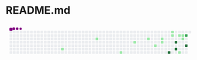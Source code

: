 # README.md
<svg viewBox="-16 -32 880 192" width="880" height="192" xmlns="http://www.w3.org/2000/svg"><style>@keyframes c0{13.2%{fill:var(--c1)}13.22%,to{fill:var(--ce)}}@keyframes c1{21.37%{fill:var(--c1)}21.39%,to{fill:var(--ce)}}@keyframes c2{28.29%{fill:var(--c1)}28.31%,to{fill:var(--ce)}}@keyframes c3{32.69%{fill:var(--c1)}32.71%,to{fill:var(--ce)}}@keyframes c4{35.84%{fill:var(--c1)}35.86%,to{fill:var(--ce)}}@keyframes c5{40.87%{fill:var(--c1)}40.89%,to{fill:var(--ce)}}@keyframes c6{38.35%{fill:var(--c1)}38.37%,to{fill:var(--ce)}}@keyframes c7{38.98%{fill:var(--c1)}39%,to{fill:var(--ce)}}@keyframes c8{66.03%{fill:var(--c4)}66.05%,to{fill:var(--ce)}}@keyframes c9{46.53%{fill:var(--c1)}46.55%,to{fill:var(--ce)}}@keyframes ca{45.9%{fill:var(--c1)}45.92%,to{fill:var(--ce)}}@keyframes cb{62.88%{fill:var(--c4)}62.9%,to{fill:var(--ce)}}@keyframes cc{64.14%{fill:var(--c4)}64.16%,to{fill:var(--ce)}}@keyframes cd{48.42%{fill:var(--c1)}48.44%,to{fill:var(--ce)}}@keyframes ce{52.82%{fill:var(--c1)}52.84%,to{fill:var(--ce)}}@keyframes cf{49.05%{fill:var(--c1)}49.07%,to{fill:var(--ce)}}@keyframes cg{49.68%{fill:var(--c1)}49.7%,to{fill:var(--ce)}}@keyframes ch{57.22%{fill:var(--c3)}57.24%,to{fill:var(--ce)}}@keyframes ci{60.37%{fill:var(--c4)}60.39%,to{fill:var(--ce)}}@keyframes u0{13.2%{transform:scale(0,1)}13.22%,21.37%{transform:scale(.07,1)}21.39%,28.29%{transform:scale(.14,1)}28.31%,32.69%{transform:scale(.21,1)}32.71%,35.84%{transform:scale(.29,1)}35.86%,38.35%{transform:scale(.36,1)}38.37%,38.98%{transform:scale(.43,1)}39%,40.87%{transform:scale(.5,1)}40.89%,45.9%{transform:scale(.57,1)}45.92%,46.53%{transform:scale(.64,1)}46.55%,48.42%{transform:scale(.71,1)}48.44%,49.05%{transform:scale(.79,1)}49.07%,49.68%{transform:scale(.86,1)}49.7%,52.82%{transform:scale(.93,1)}52.84%,to{transform:scale(1,1)}}@keyframes u1{57.22%{transform:scale(0,1)}57.24%,to{transform:scale(1,1)}}@keyframes u2{60.37%{transform:scale(0,1)}60.39%,62.88%{transform:scale(.25,1)}62.9%,64.14%{transform:scale(.5,1)}64.16%,66.03%{transform:scale(.75,1)}66.05%,to{transform:scale(1,1)}}@keyframes s0{0%,99.37%{transform:translate(0,-16px)}.63%{transform:translate(0,0)}10.06%{transform:translate(240px,0)}13.21%{transform:translate(240px,80px)}19.5%{transform:translate(400px,80px)}21.38%{transform:translate(400px,32px)}25.79%{transform:translate(512px,32px)}28.3%{transform:translate(512px,96px)}30.82%{transform:translate(576px,96px)}32.7%{transform:translate(576px,48px)}35.22%{transform:translate(640px,48px)}35.85%{transform:translate(640px,32px)}38.36%{transform:translate(704px,32px)}38.99%{transform:translate(704px,48px)}40.25%{transform:translate(672px,48px)}40.88%{transform:translate(672px,64px)}44.03%{transform:translate(752px,64px)}46.54%{transform:translate(752px,0)}47.8%{transform:translate(784px,0)}48.43%{transform:translate(784px,16px)}49.06%{transform:translate(800px,16px)}49.69%{transform:translate(800px,32px)}50.31%{transform:translate(784px,32px)}52.83%{transform:translate(784px,96px)}53.46%{transform:translate(800px,96px)}55.35%,61.64%{transform:translate(800px,48px)}55.97%{transform:translate(816px,48px)}57.23%{transform:translate(816px,16px)}57.86%{transform:translate(832px,16px)}58.49%{transform:translate(832px,32px)}59.12%{transform:translate(816px,32px)}60.38%{transform:translate(816px,64px)}61.01%{transform:translate(800px,64px)}62.89%{transform:translate(768px,48px)}64.15%{transform:translate(768px,80px)}65.41%{transform:translate(736px,80px)}66.04%{transform:translate(736px,96px)}86.79%{transform:translate(208px,96px)}88.05%{transform:translate(208px,64px)}89.94%{transform:translate(160px,64px)}90.57%{transform:translate(160px,48px)}93.08%{transform:translate(96px,48px)}93.71%{transform:translate(96px,32px)}94.97%{transform:translate(64px,32px)}95.6%{transform:translate(64px,16px)}96.23%{transform:translate(48px,16px)}97.48%{transform:translate(48px,-16px)}}@keyframes s1{0%,99.37%{transform:translate(16px,-16px)}.63%{transform:translate(0,-16px)}1.26%{transform:translate(0,0)}10.69%{transform:translate(240px,0)}13.84%{transform:translate(240px,80px)}20.13%{transform:translate(400px,80px)}22.01%{transform:translate(400px,32px)}26.42%{transform:translate(512px,32px)}28.93%{transform:translate(512px,96px)}31.45%{transform:translate(576px,96px)}33.33%{transform:translate(576px,48px)}35.85%{transform:translate(640px,48px)}36.48%{transform:translate(640px,32px)}38.99%{transform:translate(704px,32px)}39.62%{transform:translate(704px,48px)}40.88%{transform:translate(672px,48px)}41.51%{transform:translate(672px,64px)}44.65%{transform:translate(752px,64px)}47.17%{transform:translate(752px,0)}48.43%{transform:translate(784px,0)}49.06%{transform:translate(784px,16px)}49.69%{transform:translate(800px,16px)}50.31%{transform:translate(800px,32px)}50.94%{transform:translate(784px,32px)}53.46%{transform:translate(784px,96px)}54.09%{transform:translate(800px,96px)}55.97%,62.26%{transform:translate(800px,48px)}56.6%{transform:translate(816px,48px)}57.86%{transform:translate(816px,16px)}58.49%{transform:translate(832px,16px)}59.12%{transform:translate(832px,32px)}59.75%{transform:translate(816px,32px)}61.01%{transform:translate(816px,64px)}61.64%{transform:translate(800px,64px)}63.52%{transform:translate(768px,48px)}64.78%{transform:translate(768px,80px)}66.04%{transform:translate(736px,80px)}66.67%{transform:translate(736px,96px)}87.42%{transform:translate(208px,96px)}88.68%{transform:translate(208px,64px)}90.57%{transform:translate(160px,64px)}91.19%{transform:translate(160px,48px)}93.71%{transform:translate(96px,48px)}94.34%{transform:translate(96px,32px)}95.6%{transform:translate(64px,32px)}96.23%{transform:translate(64px,16px)}96.86%{transform:translate(48px,16px)}98.11%{transform:translate(48px,-16px)}}@keyframes s2{0%,99.37%{transform:translate(32px,-16px)}1.26%{transform:translate(0,-16px)}1.89%{transform:translate(0,0)}11.32%{transform:translate(240px,0)}14.47%{transform:translate(240px,80px)}20.75%{transform:translate(400px,80px)}22.64%{transform:translate(400px,32px)}27.04%{transform:translate(512px,32px)}29.56%{transform:translate(512px,96px)}32.08%{transform:translate(576px,96px)}33.96%{transform:translate(576px,48px)}36.48%{transform:translate(640px,48px)}37.11%{transform:translate(640px,32px)}39.62%{transform:translate(704px,32px)}40.25%{transform:translate(704px,48px)}41.51%{transform:translate(672px,48px)}42.14%{transform:translate(672px,64px)}45.28%{transform:translate(752px,64px)}47.8%{transform:translate(752px,0)}49.06%{transform:translate(784px,0)}49.69%{transform:translate(784px,16px)}50.31%{transform:translate(800px,16px)}50.94%{transform:translate(800px,32px)}51.57%{transform:translate(784px,32px)}54.09%{transform:translate(784px,96px)}54.72%{transform:translate(800px,96px)}56.6%,62.89%{transform:translate(800px,48px)}57.23%{transform:translate(816px,48px)}58.49%{transform:translate(816px,16px)}59.12%{transform:translate(832px,16px)}59.75%{transform:translate(832px,32px)}60.38%{transform:translate(816px,32px)}61.64%{transform:translate(816px,64px)}62.26%{transform:translate(800px,64px)}64.15%{transform:translate(768px,48px)}65.41%{transform:translate(768px,80px)}66.67%{transform:translate(736px,80px)}67.3%{transform:translate(736px,96px)}88.05%{transform:translate(208px,96px)}89.31%{transform:translate(208px,64px)}91.19%{transform:translate(160px,64px)}91.82%{transform:translate(160px,48px)}94.34%{transform:translate(96px,48px)}94.97%{transform:translate(96px,32px)}96.23%{transform:translate(64px,32px)}96.86%{transform:translate(64px,16px)}97.48%{transform:translate(48px,16px)}98.74%{transform:translate(48px,-16px)}}@keyframes s3{0%,99.37%{transform:translate(48px,-16px)}1.89%{transform:translate(0,-16px)}2.52%{transform:translate(0,0)}11.95%{transform:translate(240px,0)}15.09%{transform:translate(240px,80px)}21.38%{transform:translate(400px,80px)}23.27%{transform:translate(400px,32px)}27.67%{transform:translate(512px,32px)}30.19%{transform:translate(512px,96px)}32.7%{transform:translate(576px,96px)}34.59%{transform:translate(576px,48px)}37.11%{transform:translate(640px,48px)}37.74%{transform:translate(640px,32px)}40.25%{transform:translate(704px,32px)}40.88%{transform:translate(704px,48px)}42.14%{transform:translate(672px,48px)}42.77%{transform:translate(672px,64px)}45.91%{transform:translate(752px,64px)}48.43%{transform:translate(752px,0)}49.69%{transform:translate(784px,0)}50.31%{transform:translate(784px,16px)}50.94%{transform:translate(800px,16px)}51.57%{transform:translate(800px,32px)}52.2%{transform:translate(784px,32px)}54.72%{transform:translate(784px,96px)}55.35%{transform:translate(800px,96px)}57.23%,63.52%{transform:translate(800px,48px)}57.86%{transform:translate(816px,48px)}59.12%{transform:translate(816px,16px)}59.75%{transform:translate(832px,16px)}60.38%{transform:translate(832px,32px)}61.01%{transform:translate(816px,32px)}62.26%{transform:translate(816px,64px)}62.89%{transform:translate(800px,64px)}64.78%{transform:translate(768px,48px)}66.04%{transform:translate(768px,80px)}67.3%{transform:translate(736px,80px)}67.92%{transform:translate(736px,96px)}88.68%{transform:translate(208px,96px)}89.94%{transform:translate(208px,64px)}91.82%{transform:translate(160px,64px)}92.45%{transform:translate(160px,48px)}94.97%{transform:translate(96px,48px)}95.6%{transform:translate(96px,32px)}96.86%{transform:translate(64px,32px)}97.48%{transform:translate(64px,16px)}98.11%{transform:translate(48px,16px)}}:root{--cb:#1b1f230a;--cs:purple;--ce:#ebedf0;--c0:#ebedf0;--c1:#9be9a8;--c2:#40c463;--c3:#30a14e;--c4:#216e39}@media (prefers-color-scheme:dark){:root{--cb:#1b1f230a;--cs:purple;--ce:#161b22;--c1:#01311f;--c2:#034525;--c3:#0f6d31;--c4:#00c647}}.c{shape-rendering:geometricPrecision;rx:2;ry:2;fill:var(--ce);stroke-width:1px;stroke:var(--cb);animation:none 15900ms linear infinite}.c.c0,.c.c1{fill:var(--c1);animation-name:c0}.c.c1{animation-name:c1}.c.c2,.c.c3,.c.c4{fill:var(--c1);animation-name:c2}.c.c3,.c.c4{animation-name:c3}.c.c4{animation-name:c4}.c.c5,.c.c6,.c.c7{fill:var(--c1);animation-name:c5}.c.c6,.c.c7{animation-name:c6}.c.c7{animation-name:c7}.c.c8{fill:var(--c4);animation-name:c8}.c.c9,.c.ca{fill:var(--c1);animation-name:c9}.c.ca{animation-name:ca}.c.cb,.c.cc{fill:var(--c4);animation-name:cb}.c.cc{animation-name:cc}.c.cd{fill:var(--c1);animation-name:cd}.c.ce,.c.cf,.c.cg{fill:var(--c1);animation-name:ce}.c.cf,.c.cg{animation-name:cf}.c.cg{animation-name:cg}.c.ch{fill:var(--c3);animation-name:ch}.c.ci{fill:var(--c4);animation-name:ci}.s,.u{animation:none linear 15900ms infinite}.u,.u.u0{transform-origin:0 0}.u{transform:scale(0,1)}.u.u0{fill:var(--c1);animation-name:u0}.u.u1{fill:var(--c3);animation-name:u1;transform-origin:624.8px 0}.u.u2{fill:var(--c4);animation-name:u2;transform-origin:669.5px 0}.s{shape-rendering:geometricPrecision;fill:var(--cs)}.s.s0{transform:translate(0,-16px);animation-name:s0}.s.s1{transform:translate(16px,-16px);animation-name:s1}.s.s2{transform:translate(32px,-16px);animation-name:s2}.s.s3{transform:translate(48px,-16px);animation-name:s3}</style><rect class="c" x="2" y="2" width="12" height="12"/><rect class="c" x="2" y="18" width="12" height="12"/><rect class="c" x="2" y="34" width="12" height="12"/><rect class="c" x="2" y="50" width="12" height="12"/><rect class="c" x="2" y="66" width="12" height="12"/><rect class="c" x="2" y="82" width="12" height="12"/><rect class="c" x="2" y="98" width="12" height="12"/><rect class="c" x="18" y="2" width="12" height="12"/><rect class="c" x="18" y="18" width="12" height="12"/><rect class="c" x="18" y="34" width="12" height="12"/><rect class="c" x="18" y="50" width="12" height="12"/><rect class="c" x="18" y="66" width="12" height="12"/><rect class="c" x="18" y="82" width="12" height="12"/><rect class="c" x="18" y="98" width="12" height="12"/><rect class="c" x="34" y="2" width="12" height="12"/><rect class="c" x="34" y="18" width="12" height="12"/><rect class="c" x="34" y="34" width="12" height="12"/><rect class="c" x="34" y="50" width="12" height="12"/><rect class="c" x="34" y="66" width="12" height="12"/><rect class="c" x="34" y="82" width="12" height="12"/><rect class="c" x="34" y="98" width="12" height="12"/><rect class="c" x="50" y="2" width="12" height="12"/><rect class="c" x="50" y="18" width="12" height="12"/><rect class="c" x="50" y="34" width="12" height="12"/><rect class="c" x="50" y="50" width="12" height="12"/><rect class="c" x="50" y="66" width="12" height="12"/><rect class="c" x="50" y="82" width="12" height="12"/><rect class="c" x="50" y="98" width="12" height="12"/><rect class="c" x="66" y="2" width="12" height="12"/><rect class="c" x="66" y="18" width="12" height="12"/><rect class="c" x="66" y="34" width="12" height="12"/><rect class="c" x="66" y="50" width="12" height="12"/><rect class="c" x="66" y="66" width="12" height="12"/><rect class="c" x="66" y="82" width="12" height="12"/><rect class="c" x="66" y="98" width="12" height="12"/><rect class="c" x="82" y="2" width="12" height="12"/><rect class="c" x="82" y="18" width="12" height="12"/><rect class="c" x="82" y="34" width="12" height="12"/><rect class="c" x="82" y="50" width="12" height="12"/><rect class="c" x="82" y="66" width="12" height="12"/><rect class="c" x="82" y="82" width="12" height="12"/><rect class="c" x="82" y="98" width="12" height="12"/><rect class="c" x="98" y="2" width="12" height="12"/><rect class="c" x="98" y="18" width="12" height="12"/><rect class="c" x="98" y="34" width="12" height="12"/><rect class="c" x="98" y="50" width="12" height="12"/><rect class="c" x="98" y="66" width="12" height="12"/><rect class="c" x="98" y="82" width="12" height="12"/><rect class="c" x="98" y="98" width="12" height="12"/><rect class="c" x="114" y="2" width="12" height="12"/><rect class="c" x="114" y="18" width="12" height="12"/><rect class="c" x="114" y="34" width="12" height="12"/><rect class="c" x="114" y="50" width="12" height="12"/><rect class="c" x="114" y="66" width="12" height="12"/><rect class="c" x="114" y="82" width="12" height="12"/><rect class="c" x="114" y="98" width="12" height="12"/><rect class="c" x="130" y="2" width="12" height="12"/><rect class="c" x="130" y="18" width="12" height="12"/><rect class="c" x="130" y="34" width="12" height="12"/><rect class="c" x="130" y="50" width="12" height="12"/><rect class="c" x="130" y="66" width="12" height="12"/><rect class="c" x="130" y="82" width="12" height="12"/><rect class="c" x="130" y="98" width="12" height="12"/><rect class="c" x="146" y="2" width="12" height="12"/><rect class="c" x="146" y="18" width="12" height="12"/><rect class="c" x="146" y="34" width="12" height="12"/><rect class="c" x="146" y="50" width="12" height="12"/><rect class="c" x="146" y="66" width="12" height="12"/><rect class="c" x="146" y="82" width="12" height="12"/><rect class="c" x="146" y="98" width="12" height="12"/><rect class="c" x="162" y="2" width="12" height="12"/><rect class="c" x="162" y="18" width="12" height="12"/><rect class="c" x="162" y="34" width="12" height="12"/><rect class="c" x="162" y="50" width="12" height="12"/><rect class="c" x="162" y="66" width="12" height="12"/><rect class="c" x="162" y="82" width="12" height="12"/><rect class="c" x="162" y="98" width="12" height="12"/><rect class="c" x="178" y="2" width="12" height="12"/><rect class="c" x="178" y="18" width="12" height="12"/><rect class="c" x="178" y="34" width="12" height="12"/><rect class="c" x="178" y="50" width="12" height="12"/><rect class="c" x="178" y="66" width="12" height="12"/><rect class="c" x="178" y="82" width="12" height="12"/><rect class="c" x="178" y="98" width="12" height="12"/><rect class="c" x="194" y="2" width="12" height="12"/><rect class="c" x="194" y="18" width="12" height="12"/><rect class="c" x="194" y="34" width="12" height="12"/><rect class="c" x="194" y="50" width="12" height="12"/><rect class="c" x="194" y="66" width="12" height="12"/><rect class="c" x="194" y="82" width="12" height="12"/><rect class="c" x="194" y="98" width="12" height="12"/><rect class="c" x="210" y="2" width="12" height="12"/><rect class="c" x="210" y="18" width="12" height="12"/><rect class="c" x="210" y="34" width="12" height="12"/><rect class="c" x="210" y="50" width="12" height="12"/><rect class="c" x="210" y="66" width="12" height="12"/><rect class="c" x="210" y="82" width="12" height="12"/><rect class="c" x="210" y="98" width="12" height="12"/><rect class="c" x="226" y="2" width="12" height="12"/><rect class="c" x="226" y="18" width="12" height="12"/><rect class="c" x="226" y="34" width="12" height="12"/><rect class="c" x="226" y="50" width="12" height="12"/><rect class="c" x="226" y="66" width="12" height="12"/><rect class="c" x="226" y="82" width="12" height="12"/><rect class="c" x="226" y="98" width="12" height="12"/><rect class="c" x="242" y="2" width="12" height="12"/><rect class="c" x="242" y="18" width="12" height="12"/><rect class="c" x="242" y="34" width="12" height="12"/><rect class="c" x="242" y="50" width="12" height="12"/><rect class="c" x="242" y="66" width="12" height="12"/><rect class="c c0" x="242" y="82" width="12" height="12"/><rect class="c" x="242" y="98" width="12" height="12"/><rect class="c" x="258" y="2" width="12" height="12"/><rect class="c" x="258" y="18" width="12" height="12"/><rect class="c" x="258" y="34" width="12" height="12"/><rect class="c" x="258" y="50" width="12" height="12"/><rect class="c" x="258" y="66" width="12" height="12"/><rect class="c" x="258" y="82" width="12" height="12"/><rect class="c" x="258" y="98" width="12" height="12"/><rect class="c" x="274" y="2" width="12" height="12"/><rect class="c" x="274" y="18" width="12" height="12"/><rect class="c" x="274" y="34" width="12" height="12"/><rect class="c" x="274" y="50" width="12" height="12"/><rect class="c" x="274" y="66" width="12" height="12"/><rect class="c" x="274" y="82" width="12" height="12"/><rect class="c" x="274" y="98" width="12" height="12"/><rect class="c" x="290" y="2" width="12" height="12"/><rect class="c" x="290" y="18" width="12" height="12"/><rect class="c" x="290" y="34" width="12" height="12"/><rect class="c" x="290" y="50" width="12" height="12"/><rect class="c" x="290" y="66" width="12" height="12"/><rect class="c" x="290" y="82" width="12" height="12"/><rect class="c" x="290" y="98" width="12" height="12"/><rect class="c" x="306" y="2" width="12" height="12"/><rect class="c" x="306" y="18" width="12" height="12"/><rect class="c" x="306" y="34" width="12" height="12"/><rect class="c" x="306" y="50" width="12" height="12"/><rect class="c" x="306" y="66" width="12" height="12"/><rect class="c" x="306" y="82" width="12" height="12"/><rect class="c" x="306" y="98" width="12" height="12"/><rect class="c" x="322" y="2" width="12" height="12"/><rect class="c" x="322" y="18" width="12" height="12"/><rect class="c" x="322" y="34" width="12" height="12"/><rect class="c" x="322" y="50" width="12" height="12"/><rect class="c" x="322" y="66" width="12" height="12"/><rect class="c" x="322" y="82" width="12" height="12"/><rect class="c" x="322" y="98" width="12" height="12"/><rect class="c" x="338" y="2" width="12" height="12"/><rect class="c" x="338" y="18" width="12" height="12"/><rect class="c" x="338" y="34" width="12" height="12"/><rect class="c" x="338" y="50" width="12" height="12"/><rect class="c" x="338" y="66" width="12" height="12"/><rect class="c" x="338" y="82" width="12" height="12"/><rect class="c" x="338" y="98" width="12" height="12"/><rect class="c" x="354" y="2" width="12" height="12"/><rect class="c" x="354" y="18" width="12" height="12"/><rect class="c" x="354" y="34" width="12" height="12"/><rect class="c" x="354" y="50" width="12" height="12"/><rect class="c" x="354" y="66" width="12" height="12"/><rect class="c" x="354" y="82" width="12" height="12"/><rect class="c" x="354" y="98" width="12" height="12"/><rect class="c" x="370" y="2" width="12" height="12"/><rect class="c" x="370" y="18" width="12" height="12"/><rect class="c" x="370" y="34" width="12" height="12"/><rect class="c" x="370" y="50" width="12" height="12"/><rect class="c" x="370" y="66" width="12" height="12"/><rect class="c" x="370" y="82" width="12" height="12"/><rect class="c" x="370" y="98" width="12" height="12"/><rect class="c" x="386" y="2" width="12" height="12"/><rect class="c" x="386" y="18" width="12" height="12"/><rect class="c" x="386" y="34" width="12" height="12"/><rect class="c" x="386" y="50" width="12" height="12"/><rect class="c" x="386" y="66" width="12" height="12"/><rect class="c" x="386" y="82" width="12" height="12"/><rect class="c" x="386" y="98" width="12" height="12"/><rect class="c" x="402" y="2" width="12" height="12"/><rect class="c" x="402" y="18" width="12" height="12"/><rect class="c c1" x="402" y="34" width="12" height="12"/><rect class="c" x="402" y="50" width="12" height="12"/><rect class="c" x="402" y="66" width="12" height="12"/><rect class="c" x="402" y="82" width="12" height="12"/><rect class="c" x="402" y="98" width="12" height="12"/><rect class="c" x="418" y="2" width="12" height="12"/><rect class="c" x="418" y="18" width="12" height="12"/><rect class="c" x="418" y="34" width="12" height="12"/><rect class="c" x="418" y="50" width="12" height="12"/><rect class="c" x="418" y="66" width="12" height="12"/><rect class="c" x="418" y="82" width="12" height="12"/><rect class="c" x="418" y="98" width="12" height="12"/><rect class="c" x="434" y="2" width="12" height="12"/><rect class="c" x="434" y="18" width="12" height="12"/><rect class="c" x="434" y="34" width="12" height="12"/><rect class="c" x="434" y="50" width="12" height="12"/><rect class="c" x="434" y="66" width="12" height="12"/><rect class="c" x="434" y="82" width="12" height="12"/><rect class="c" x="434" y="98" width="12" height="12"/><rect class="c" x="450" y="2" width="12" height="12"/><rect class="c" x="450" y="18" width="12" height="12"/><rect class="c" x="450" y="34" width="12" height="12"/><rect class="c" x="450" y="50" width="12" height="12"/><rect class="c" x="450" y="66" width="12" height="12"/><rect class="c" x="450" y="82" width="12" height="12"/><rect class="c" x="450" y="98" width="12" height="12"/><rect class="c" x="466" y="2" width="12" height="12"/><rect class="c" x="466" y="18" width="12" height="12"/><rect class="c" x="466" y="34" width="12" height="12"/><rect class="c" x="466" y="50" width="12" height="12"/><rect class="c" x="466" y="66" width="12" height="12"/><rect class="c" x="466" y="82" width="12" height="12"/><rect class="c" x="466" y="98" width="12" height="12"/><rect class="c" x="482" y="2" width="12" height="12"/><rect class="c" x="482" y="18" width="12" height="12"/><rect class="c" x="482" y="34" width="12" height="12"/><rect class="c" x="482" y="50" width="12" height="12"/><rect class="c" x="482" y="66" width="12" height="12"/><rect class="c" x="482" y="82" width="12" height="12"/><rect class="c" x="482" y="98" width="12" height="12"/><rect class="c" x="498" y="2" width="12" height="12"/><rect class="c" x="498" y="18" width="12" height="12"/><rect class="c" x="498" y="34" width="12" height="12"/><rect class="c" x="498" y="50" width="12" height="12"/><rect class="c" x="498" y="66" width="12" height="12"/><rect class="c" x="498" y="82" width="12" height="12"/><rect class="c" x="498" y="98" width="12" height="12"/><rect class="c" x="514" y="2" width="12" height="12"/><rect class="c" x="514" y="18" width="12" height="12"/><rect class="c" x="514" y="34" width="12" height="12"/><rect class="c" x="514" y="50" width="12" height="12"/><rect class="c" x="514" y="66" width="12" height="12"/><rect class="c" x="514" y="82" width="12" height="12"/><rect class="c c2" x="514" y="98" width="12" height="12"/><rect class="c" x="530" y="2" width="12" height="12"/><rect class="c" x="530" y="18" width="12" height="12"/><rect class="c" x="530" y="34" width="12" height="12"/><rect class="c" x="530" y="50" width="12" height="12"/><rect class="c" x="530" y="66" width="12" height="12"/><rect class="c" x="530" y="82" width="12" height="12"/><rect class="c" x="530" y="98" width="12" height="12"/><rect class="c" x="546" y="2" width="12" height="12"/><rect class="c" x="546" y="18" width="12" height="12"/><rect class="c" x="546" y="34" width="12" height="12"/><rect class="c" x="546" y="50" width="12" height="12"/><rect class="c" x="546" y="66" width="12" height="12"/><rect class="c" x="546" y="82" width="12" height="12"/><rect class="c" x="546" y="98" width="12" height="12"/><rect class="c" x="562" y="2" width="12" height="12"/><rect class="c" x="562" y="18" width="12" height="12"/><rect class="c" x="562" y="34" width="12" height="12"/><rect class="c" x="562" y="50" width="12" height="12"/><rect class="c" x="562" y="66" width="12" height="12"/><rect class="c" x="562" y="82" width="12" height="12"/><rect class="c" x="562" y="98" width="12" height="12"/><rect class="c" x="578" y="2" width="12" height="12"/><rect class="c" x="578" y="18" width="12" height="12"/><rect class="c" x="578" y="34" width="12" height="12"/><rect class="c c3" x="578" y="50" width="12" height="12"/><rect class="c" x="578" y="66" width="12" height="12"/><rect class="c" x="578" y="82" width="12" height="12"/><rect class="c" x="578" y="98" width="12" height="12"/><rect class="c" x="594" y="2" width="12" height="12"/><rect class="c" x="594" y="18" width="12" height="12"/><rect class="c" x="594" y="34" width="12" height="12"/><rect class="c" x="594" y="50" width="12" height="12"/><rect class="c" x="594" y="66" width="12" height="12"/><rect class="c" x="594" y="82" width="12" height="12"/><rect class="c" x="594" y="98" width="12" height="12"/><rect class="c" x="610" y="2" width="12" height="12"/><rect class="c" x="610" y="18" width="12" height="12"/><rect class="c" x="610" y="34" width="12" height="12"/><rect class="c" x="610" y="50" width="12" height="12"/><rect class="c" x="610" y="66" width="12" height="12"/><rect class="c" x="610" y="82" width="12" height="12"/><rect class="c" x="610" y="98" width="12" height="12"/><rect class="c" x="626" y="2" width="12" height="12"/><rect class="c" x="626" y="18" width="12" height="12"/><rect class="c" x="626" y="34" width="12" height="12"/><rect class="c" x="626" y="50" width="12" height="12"/><rect class="c" x="626" y="66" width="12" height="12"/><rect class="c" x="626" y="82" width="12" height="12"/><rect class="c" x="626" y="98" width="12" height="12"/><rect class="c" x="642" y="2" width="12" height="12"/><rect class="c" x="642" y="18" width="12" height="12"/><rect class="c c4" x="642" y="34" width="12" height="12"/><rect class="c" x="642" y="50" width="12" height="12"/><rect class="c" x="642" y="66" width="12" height="12"/><rect class="c" x="642" y="82" width="12" height="12"/><rect class="c" x="642" y="98" width="12" height="12"/><rect class="c" x="658" y="2" width="12" height="12"/><rect class="c" x="658" y="18" width="12" height="12"/><rect class="c" x="658" y="34" width="12" height="12"/><rect class="c" x="658" y="50" width="12" height="12"/><rect class="c" x="658" y="66" width="12" height="12"/><rect class="c" x="658" y="82" width="12" height="12"/><rect class="c" x="658" y="98" width="12" height="12"/><rect class="c" x="674" y="2" width="12" height="12"/><rect class="c" x="674" y="18" width="12" height="12"/><rect class="c" x="674" y="34" width="12" height="12"/><rect class="c" x="674" y="50" width="12" height="12"/><rect class="c c5" x="674" y="66" width="12" height="12"/><rect class="c" x="674" y="82" width="12" height="12"/><rect class="c" x="674" y="98" width="12" height="12"/><rect class="c" x="690" y="2" width="12" height="12"/><rect class="c" x="690" y="18" width="12" height="12"/><rect class="c" x="690" y="34" width="12" height="12"/><rect class="c" x="690" y="50" width="12" height="12"/><rect class="c" x="690" y="66" width="12" height="12"/><rect class="c" x="690" y="82" width="12" height="12"/><rect class="c" x="690" y="98" width="12" height="12"/><rect class="c" x="706" y="2" width="12" height="12"/><rect class="c" x="706" y="18" width="12" height="12"/><rect class="c c6" x="706" y="34" width="12" height="12"/><rect class="c c7" x="706" y="50" width="12" height="12"/><rect class="c" x="706" y="66" width="12" height="12"/><rect class="c" x="706" y="82" width="12" height="12"/><rect class="c" x="706" y="98" width="12" height="12"/><rect class="c" x="722" y="2" width="12" height="12"/><rect class="c" x="722" y="18" width="12" height="12"/><rect class="c" x="722" y="34" width="12" height="12"/><rect class="c" x="722" y="50" width="12" height="12"/><rect class="c" x="722" y="66" width="12" height="12"/><rect class="c" x="722" y="82" width="12" height="12"/><rect class="c" x="722" y="98" width="12" height="12"/><rect class="c" x="738" y="2" width="12" height="12"/><rect class="c" x="738" y="18" width="12" height="12"/><rect class="c" x="738" y="34" width="12" height="12"/><rect class="c" x="738" y="50" width="12" height="12"/><rect class="c" x="738" y="66" width="12" height="12"/><rect class="c" x="738" y="82" width="12" height="12"/><rect class="c c8" x="738" y="98" width="12" height="12"/><rect class="c c9" x="754" y="2" width="12" height="12"/><rect class="c ca" x="754" y="18" width="12" height="12"/><rect class="c" x="754" y="34" width="12" height="12"/><rect class="c" x="754" y="50" width="12" height="12"/><rect class="c" x="754" y="66" width="12" height="12"/><rect class="c" x="754" y="82" width="12" height="12"/><rect class="c" x="754" y="98" width="12" height="12"/><rect class="c" x="770" y="2" width="12" height="12"/><rect class="c" x="770" y="18" width="12" height="12"/><rect class="c" x="770" y="34" width="12" height="12"/><rect class="c cb" x="770" y="50" width="12" height="12"/><rect class="c" x="770" y="66" width="12" height="12"/><rect class="c cc" x="770" y="82" width="12" height="12"/><rect class="c" x="770" y="98" width="12" height="12"/><rect class="c" x="786" y="2" width="12" height="12"/><rect class="c cd" x="786" y="18" width="12" height="12"/><rect class="c" x="786" y="34" width="12" height="12"/><rect class="c" x="786" y="50" width="12" height="12"/><rect class="c" x="786" y="66" width="12" height="12"/><rect class="c" x="786" y="82" width="12" height="12"/><rect class="c ce" x="786" y="98" width="12" height="12"/><rect class="c" x="802" y="2" width="12" height="12"/><rect class="c cf" x="802" y="18" width="12" height="12"/><rect class="c cg" x="802" y="34" width="12" height="12"/><rect class="c" x="802" y="50" width="12" height="12"/><rect class="c" x="802" y="66" width="12" height="12"/><rect class="c" x="802" y="82" width="12" height="12"/><rect class="c" x="802" y="98" width="12" height="12"/><rect class="c" x="818" y="2" width="12" height="12"/><rect class="c ch" x="818" y="18" width="12" height="12"/><rect class="c" x="818" y="34" width="12" height="12"/><rect class="c" x="818" y="50" width="12" height="12"/><rect class="c ci" x="818" y="66" width="12" height="12"/><rect class="c" x="818" y="82" width="12" height="12"/><rect class="c" x="818" y="98" width="12" height="12"/><rect class="c" x="834" y="2" width="12" height="12"/><rect class="u u0" height="12" width="625.4" x="0.0" y="144"/><rect class="u u1" height="12" width="45.2" x="624.8" y="144"/><rect class="u u2" height="12" width="179.1" x="669.5" y="144"/><rect class="s s0" x="0.8" y="0.8" width="14.4" height="14.4" rx="4.5" ry="4.5"/><rect class="s s1" x="1.8" y="1.8" width="12.3" height="12.3" rx="4.1" ry="4.1"/><rect class="s s2" x="2.6" y="2.6" width="10.8" height="10.8" rx="3.6" ry="3.6"/><rect class="s s3" x="3.0" y="3.0" width="9.9" height="9.9" rx="3.3" ry="3.3"/></svg> 
